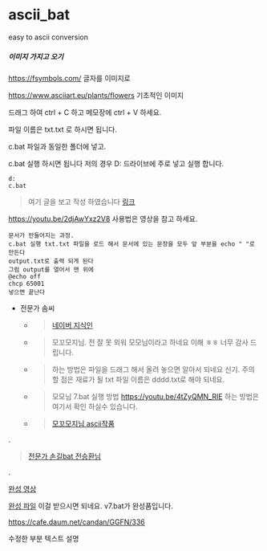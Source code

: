 # ascii_bat
easy to ascii conversion

##### 이미지 가지고 오기
https://fsymbols.com/ 글자를 이미지로

https://www.asciiart.eu/plants/flowers 기초적인 이미지

드래그 하여 ctrl + C 하고 메모장에 ctrl + V 하세요.

파일 이름은 txt.txt 로 하시면 됩니다.

c.bat 파일과 동일한 폴더에 넣고.

c.bat 실행 하시면 됩니다 저의 경우 D: 드라이브에 주로 넣고 실행 합니다.

```
d:
c.bat
```
> 여기 글을 보고 작성 하였습니다 [링크](https://stackoverflow.com/questions/10021464/batch-file-to-add-characters-to-beginning-and-end-of-each-line-in-txt-file)

https://youtu.be/2djAwYxz2V8 사용법은 영상을 참고 하세요.

```
문서가 만들어지는 과정.
c.bat 실행 txt.txt 파일을 로드 해서 문서에 있는 문장을 모두 앞 부분을 echo " "로 만든다
output.txt로 출력 되게 된다
그럼 output를 열어서 맨 위에 
@echo off
chcp 65001
넣으면 끝난다
```

* 전문가 솜씨
  * >[네이버 지식인](https://kin.naver.com/qna/detail.nhn?d1Id=1&dirId=10405&docId=428625988)
  * >모꼬모지님. 전 잘 못 외워 모모님이라고 하네요 이해 ㅎㅎ 너무 감사 드립니다.
  * >하는 방법은 파일을 드래그 해서 올려 놓으면 알아서 되네요 신기. 주의 할 점은 재료가 될 txt 파일 이름은 dddd.txt로 해야 되네요.

  * >모모님 7.bat 실행 방법 https://youtu.be/4tZyQMN_RIE 하는 방법은 여기서 확인 하실수 있습니다.
  * >[모꼬모지님 ascii작품](https://github.com/oklokl/ascii_bat/blob/main/Others/7.bat)

.

>[전문가 손길bat 전승환님](https://github.com/oklokl/ascii_bat/blob/main/Others/8.bat)

.

[완성 영상](https://youtu.be/Jkv5QC7Thro)

[완성 파일](https://github.com/oklokl/ascii_bat/blob/main/v7.bat) 이걸 받으시면 되네요. v7.bat가 완성품입니다.

https://cafe.daum.net/candan/GGFN/336

수정한 부분 텍스트 설명
